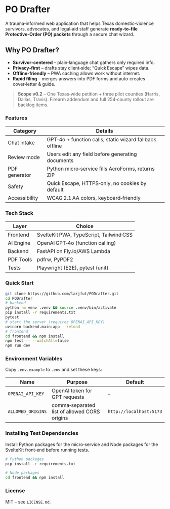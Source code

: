 # PO Drafter

A trauma‑informed web application that helps Texas domestic‑violence survivors,
advocates, and legal‑aid staff generate **ready‑to‑file Protective‑Order (PO) packets**
through a secure chat wizard.

## Why PO Drafter?
* **Survivor‑centered** – plain‑language chat gathers only required info.
* **Privacy‑first** – drafts stay client‑side; “Quick Escape” wipes data.
* **Offline‑friendly** – PWA caching allows work without internet.
* **Rapid filing** – merges answers into PDF forms and auto‑creates cover‑letter & guide.

> **Scope v0.2** – One Texas‑wide petition + three pilot counties (Harris, Dallas, Travis).
> Firearm addendum and full 254‑county rollout are backlog items.

### Features
| Category      | Details                                                 |
|---------------|---------------------------------------------------------|
| Chat intake   | GPT‑4o + function calls; static wizard fallback offline |
| Review mode   | Users edit any field before generating documents        |
| PDF generator | Python micro‑service fills AcroForms, returns ZIP       |
| Safety        | Quick Escape, HTTPS‑only, no cookies by default         |
| Accessibility | WCAG 2.1 AA colors, keyboard‑friendly                   |

### Tech Stack
| Layer      | Choice                                 |
|------------|----------------------------------------|
| Frontend   | SvelteKit PWA, TypeScript, Tailwind CSS |
| AI Engine  | OpenAI GPT‑4o (function calling)       |
| Backend    | FastAPI on Fly.io/AWS Lambda           |
| PDF Tools  | pdfrw, PyPDF2                          |
| Tests      | Playwright (E2E), pytest (unit)        |

### Quick Start
```bash
git clone https://github.com/larjfut/PODrafter.git
cd PODrafter
# backend
python -m venv .venv && source .venv/bin/activate
pip install -r requirements.txt
pytest
# start the server (requires OPENAI_API_KEY)
uvicorn backend.main:app --reload
# frontend
cd frontend && npm install
npm test -- --watchAll=false
npm run dev
```

### Environment Variables

Copy `.env.example` to `.env` and set these keys:

| Name | Purpose | Default |
|------|---------|---------|
| `OPENAI_API_KEY` | OpenAI token for GPT requests | – |
| `ALLOWED_ORIGINS` | comma‑separated list of allowed CORS origins | `http://localhost:5173` |

### Installing Test Dependencies

Install Python packages for the micro‑service and Node packages for the SvelteKit front‑end before running tests.

```bash
# Python packages
pip install -r requirements.txt

# Node packages
cd frontend && npm install
```

### License

MIT – see `LICENSE.md`.

